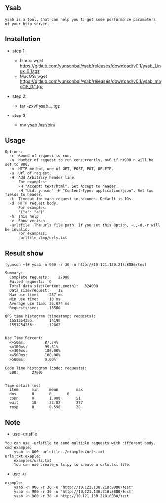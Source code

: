 ## Ysab
```
ysab is a tool, that can help you to get some performance parameters of your http server.
```

## Installation
* step 1:
    * Linux: wget https://github.com/yunsonbai/ysab/releases/download/v0.1/ysab_Linux_0.1.tgz 
    * MacOS: wget https://github.com/yunsonbai/ysab/releases/download/v0.1/ysab_macOS_0.1.tgz
* step 2:
    * tar -zxvf ysab_*_*.tgz

* step 3:
    * mv ysab /usr/bin/


## Usage
```
Options:
  -r  Round of request to run.
  -n  Number of request to run concurrently, n>0 if n>900 n will be set to 900.
  -m  HTTP method, one of GET, POST, PUT, DELETE.
  -u  Url of request.
  -H  Add Arbitrary header line.
      For examples:
      -H "Accept: text/html". Set Accept to header.
      -H "Uid: yunson" -H "Content-Type: application/json". Set two fields to header.
  -t  Timeout for each request in seconds. Default is 10s.
  -d  HTTP request body. 
      For examples:
      '{"a": "a"}'
  -h  This help
  -v  Show verison
  -urlsfile  The urls file path. If you set this Option, -u,-d,-r will be invalid.
      For examples:
      -urlfile /tmp/urls.txt
```


## Result show
```
[yunson ~]# ysab -n 900 -r 30 -u http://10.121.130.218:8080/test

Summary:
  Complete requests:	27000
  Failed requests:	0
  Total data size(ContentLength):	324000
  Data size/request:	12
  Max use time:		257 ms
  Min use time:		10 ms
  Average use time:	36.074 ms
  Requests/sec:		13500

QPS time histogram (timestamp: requests):
  1551254255:		14198
  1551254256:		12802


Use Time Percent:
  <=50ms:		  87.74%
  <=100ms:		  99.31%
  <=300ms:		  100.00%
  <=500ms:		  100.00%
  >500ms:		  0.00%

Code Time histogram (code: requests):
  200:		27000


Time detail (ms)
  item		min		mean		max
  dns		0		0		0
  conn		0		1.088		51
  wait		10		33.82		257
  resp		0		0.596		28
```

## Note
* use -urlsfile
```
You can use -urlsfile to send multiple requests with different body.
cmd example:
	ysab -n 800 -urlsfile ./examples/urls.txt
urls.txt exaple:
	examples/urls.txt
	You can use create_urls.py to create a urls.txt file.
```
* use -u
```
example:
    ysab -n 900 -r 30 -u "http://10.121.130.218:8080/test"
    ysab -n 900 -r 30 -u 'http://10.121.130.218:8080/test'
    ysab -n 900 -r 30 -u http://10.121.130.218:8080/test
```